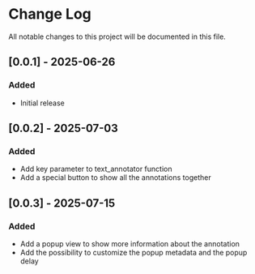 # Change Log
All notable changes to this project will be documented in this file.

## [0.0.1] - 2025-06-26
 
### Added

- Initial release

## [0.0.2] - 2025-07-03

### Added

- Add key parameter to text_annotator function
- Add a special button to show all the annotations together

## [0.0.3] - 2025-07-15

### Added

- Add a popup view to show more information about the annotation
- Add the possibility to customize the popup metadata and the popup delay